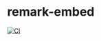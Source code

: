 # remark-embed

[![CI](https://github.com/Hasenpfote/remark-embed/actions/workflows/ci.yml/badge.svg)](https://github.com/Hasenpfote/remark-embed/actions/workflows/ci.yml)
